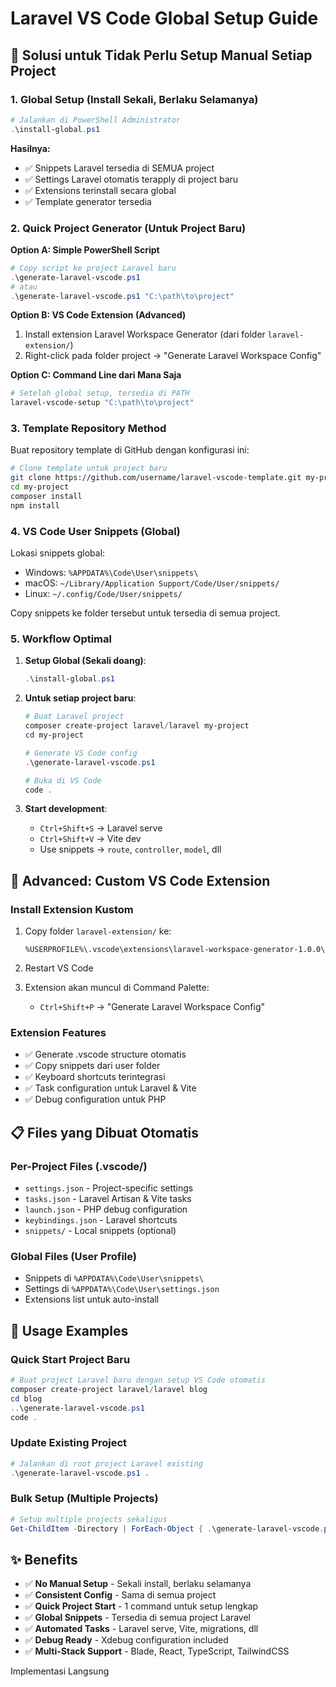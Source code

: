 # Laravel VS Code Global Setup Guide

## 🎯 Solusi untuk Tidak Perlu Setup Manual Setiap Project

### 1. **Global Setup (Install Sekali, Berlaku Selamanya)**

```powershell
# Jalankan di PowerShell Administrator
.\install-global.ps1
```

**Hasilnya:**

- ✅ Snippets Laravel tersedia di SEMUA project
- ✅ Settings Laravel otomatis terapply di project baru
- ✅ Extensions terinstall secara global
- ✅ Template generator tersedia

### 2. **Quick Project Generator (Untuk Project Baru)**

**Option A: Simple PowerShell Script**

```powershell
# Copy script ke project Laravel baru
.\generate-laravel-vscode.ps1
# atau
.\generate-laravel-vscode.ps1 "C:\path\to\project"
```

**Option B: VS Code Extension (Advanced)**

1. Install extension Laravel Workspace Generator (dari folder `laravel-extension/`)
2. Right-click pada folder project → "Generate Laravel Workspace Config"

**Option C: Command Line dari Mana Saja**

```bash
# Setelah global setup, tersedia di PATH
laravel-vscode-setup "C:\path\to\project"
```

### 3. **Template Repository Method**

Buat repository template di GitHub dengan konfigurasi ini:

```bash
# Clone template untuk project baru
git clone https://github.com/username/laravel-vscode-template.git my-project
cd my-project
composer install
npm install
```

### 4. **VS Code User Snippets (Global)**

Lokasi snippets global:

- Windows: `%APPDATA%\Code\User\snippets\`
- macOS: `~/Library/Application Support/Code/User/snippets/`
- Linux: `~/.config/Code/User/snippets/`

Copy snippets ke folder tersebut untuk tersedia di semua project.

### 5. **Workflow Optimal**

1. **Setup Global (Sekali doang)**:

   ```powershell
   .\install-global.ps1
   ```

2. **Untuk setiap project baru**:

   ```powershell
   # Buat Laravel project
   composer create-project laravel/laravel my-project
   cd my-project

   # Generate VS Code config
   .\generate-laravel-vscode.ps1

   # Buka di VS Code
   code .
   ```

3. **Start development**:
   - `Ctrl+Shift+S` → Laravel serve
   - `Ctrl+Shift+V` → Vite dev
   - Use snippets → `route`, `controller`, `model`, dll

## 🔧 Advanced: Custom VS Code Extension

### Install Extension Kustom

1. Copy folder `laravel-extension/` ke:

   ```
   %USERPROFILE%\.vscode\extensions\laravel-workspace-generator-1.0.0\
   ```

2. Restart VS Code

3. Extension akan muncul di Command Palette:
   - `Ctrl+Shift+P` → "Generate Laravel Workspace Config"

### Extension Features

- ✅ Generate .vscode structure otomatis
- ✅ Copy snippets dari user folder
- ✅ Keyboard shortcuts terintegrasi
- ✅ Task configuration untuk Laravel & Vite
- ✅ Debug configuration untuk PHP

## 📋 Files yang Dibuat Otomatis

### Per-Project Files (.vscode/)

- `settings.json` - Project-specific settings
- `tasks.json` - Laravel Artisan & Vite tasks
- `launch.json` - PHP debug configuration
- `keybindings.json` - Laravel shortcuts
- `snippets/` - Local snippets (optional)

### Global Files (User Profile)

- Snippets di `%APPDATA%\Code\User\snippets\`
- Settings di `%APPDATA%\Code\User\settings.json`
- Extensions list untuk auto-install

## 🚀 Usage Examples

### Quick Start Project Baru

```powershell
# Buat project Laravel baru dengan setup VS Code otomatis
composer create-project laravel/laravel blog
cd blog
..\generate-laravel-vscode.ps1
code .
```

### Update Existing Project

```powershell
# Jalankan di root project Laravel existing
.\generate-laravel-vscode.ps1 .
```

### Bulk Setup (Multiple Projects)

```powershell
# Setup multiple projects sekaligus
Get-ChildItem -Directory | ForEach-Object { .\generate-laravel-vscode.ps1 $_.FullName }
```

## ✨ Benefits

- ✅ **No Manual Setup** - Sekali install, berlaku selamanya
- ✅ **Consistent Config** - Sama di semua project
- ✅ **Quick Project Start** - 1 command untuk setup lengkap
- ✅ **Global Snippets** - Tersedia di semua project Laravel
- ✅ **Automated Tasks** - Laravel serve, Vite, migrations, dll
- ✅ **Debug Ready** - Xdebug configuration included
- ✅ **Multi-Stack Support** - Blade, React, TypeScript, TailwindCSS

Implementasi Langsung
